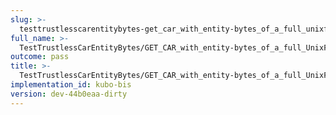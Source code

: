 ```yaml
---
slug: >-
  testtrustlesscarentitybytes-get_car_with_entity-bytes_of_a_full_unixfs_file_(format-car)-header_content-type
full_name: >-
  TestTrustlessCarEntityBytes/GET_CAR_with_entity-bytes_of_a_full_UnixFS_file_(format=car)/Header_Content-Type
outcome: pass
title: >-
  TestTrustlessCarEntityBytes/GET_CAR_with_entity-bytes_of_a_full_UnixFS_file_(format=car)/Header_Content-Type
implementation_id: kubo-bis
version: dev-44b0eaa-dirty
---
```


